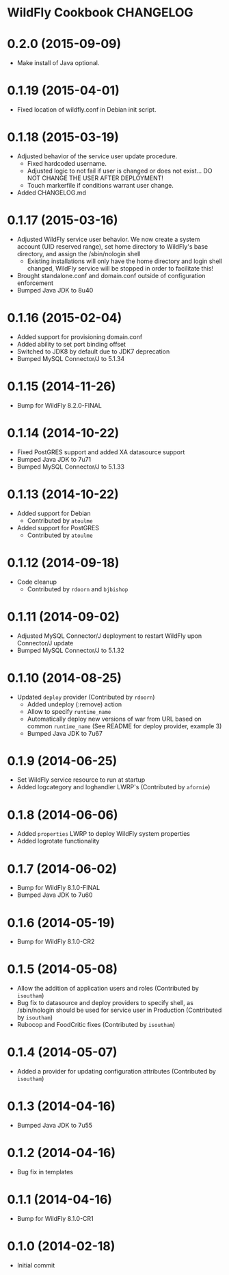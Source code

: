 WildFly Cookbook CHANGELOG
==========================

# 0.2.0 (2015-09-09)
* Make install of Java optional.

# 0.1.19 (2015-04-01)
* Fixed location of wildfly.conf in Debian init script.

# 0.1.18 (2015-03-19)
* Adjusted behavior of the service user update procedure.
  * Fixed hardcoded username.
  * Adjusted logic to not fail if user is changed or does not exist... DO NOT CHANGE THE USER AFTER DEPLOYMENT!
  * Touch markerfile if conditions warrant user change.
* Added CHANGELOG.md


# 0.1.17 (2015-03-16)
* Adjusted WildFly service user behavior. We now create a system account (UID reserved range), set home directory to WildFly's base directory, and assign the /sbin/nologin shell
  * Existing installations will only have the home directory and login shell changed, WildFly service will be stopped in order to facilitate this!
* Brought standalone.conf and domain.conf outside of configuration enforcement
* Bumped Java JDK to 8u40


# 0.1.16 (2015-02-04)
* Added support for provisioning domain.conf
* Added ability to set port binding offset
* Switched to JDK8 by default due to JDK7 deprecation
* Bumped MySQL Connector/J to 5.1.34


# 0.1.15 (2014-11-26)
* Bump for WildFly 8.2.0-FINAL


# 0.1.14 (2014-10-22)
* Fixed PostGRES support and added XA datasource support
* Bumped Java JDK to 7u71
* Bumped MySQL Connector/J to 5.1.33


# 0.1.13 (2014-10-22)
* Added support for Debian
  * Contributed by `atoulme`
* Added support for PostGRES
  * Contributed by `atoulme`


# 0.1.12 (2014-09-18)
* Code cleanup
  * Contributed by `rdoorn` and `bjbishop`


# 0.1.11 (2014-09-02)
* Adjusted MySQL Connector/J deployment to restart WildFly upon Connector/J update
* Bumped MySQL Connector/J to 5.1.32


# 0.1.10 (2014-08-25)
* Updated `deploy` provider (Contributed by `rdoorn`)
  * Added undeploy (:remove) action
  * Allow to specify `runtime_name`
  * Automatically deploy new versions of war from URL based on common `runtime_name` (See README for deploy provider, example 3)
  * Bumped Java JDK to 7u67


# 0.1.9 (2014-06-25)
* Set WildFly service resource to run at startup
* Added logcategory and loghandler LWRP's (Contributed by `afornie`)


# 0.1.8 (2014-06-06)
* Added `properties` LWRP to deploy WildFly system properties
* Added logrotate functionality


# 0.1.7 (2014-06-02)
* Bump for WildFly 8.1.0-FINAL
* Bumped Java JDK to 7u60


# 0.1.6 (2014-05-19)
* Bump for WildFly 8.1.0-CR2


# 0.1.5 (2014-05-08)
* Allow the addition of application users and roles (Contributed by `isoutham`)
* Bug fix to datasource and deploy providers to specify shell, as /sbin/nologin should be used for service user in Production (Contributed by `isoutham`)
* Rubocop and FoodCritic fixes (Contributed by `isoutham`)


# 0.1.4 (2014-05-07)
* Added a provider for updating configuration attributes (Contributed by `isoutham`)


# 0.1.3 (2014-04-16)
* Bumped Java JDK to 7u55


# 0.1.2 (2014-04-16)
* Bug fix in templates


# 0.1.1 (2014-04-16)
* Bump for WildFly 8.1.0-CR1


# 0.1.0 (2014-02-18)
* Initial commit
